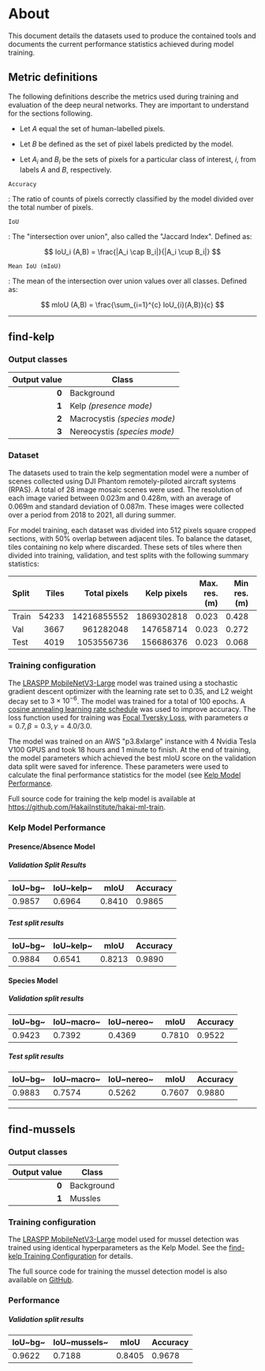 # About

This document details the datasets used to produce the contained tools and documents the current performance statistics achieved
during model training.

## Metric definitions

The following definitions describe the metrics used during training and evaluation of the deep neural networks. They are
important to understand for the sections following.

- Let $A$ equal the set of human-labelled pixels.

- Let $B$ be defined as the set of pixel labels predicted by the model.

- Let $A_i$ and $B_i$ be the sets of pixels for a particular class of interest, $i$, from labels $A$ and $B$, respectively.

`Accuracy`

:   The ratio of counts of pixels correctly classified by the model divided over the total number of pixels.


`IoU`

:   The "intersection over union", also called the "Jaccard Index". Defined as:

$$
IoU_i (A,B) = \frac{|A_i \cap B_i|}{|A_i \cup B_i|}
$$

`Mean IoU (mIoU)`

:   The mean of the intersection over union values over all classes. Defined as:

$$
mIoU (A,B) = \frac{\sum_{i=1}^{c} IoU_{i}(A,B)}{c}
$$

***

## find-kelp

### Output classes

| Output value | Class                        |
|-------------:|------------------------------|
|        **0** | Background                   |
|        **1** | Kelp *(presence mode)*       |
|        **2** | Macrocystis *(species mode)* |
|        **3** | Nereocystis *(species mode)* |

### Dataset

The datasets used to train the kelp segmentation model were a number of scenes collected using DJI Phantom remotely-piloted
aircraft systems (RPAS). A total of 28 image mosaic scenes were used. The resolution of each image varied between
0.023m and 0.428m, with an average of 0.069m and standard deviation of 0.087m. These images were collected over a period from
2018 to 2021, all during summer.

For model training, each dataset was divided into 512 pixels square cropped sections, with 50% overlap between adjacent tiles.
To balance the dataset, tiles containing no kelp where discarded. These sets of tiles where then divided into training,
validation, and test splits with the following summary statistics:

[//]: # (TODO: Details about ground area covered)

| Split | Tiles | Total pixels | Kelp pixels | Max. res. (m) | Min res. (m) | Avg. res. (m) | Stdev. res. (m) |
|:------|------:|-------------:|------------:|--------------:|-------------:|--------------:|-----------------|
| Train | 54233 |  14216855552 |  1869302818 |         0.023 |        0.428 |         0.072 | 0.090           |
| Val   |  3667 |    961282048 |   147658714 |         0.023 |        0.272 |         0.091 | 0.121           |
| Test  |  4019 |   1053556736 |   156686376 |         0.023 |        0.068 |         0.040 | 0.020           |


[//]: # (TODO: Details about mussels dataset)


### Training configuration

The [LRASPP MobileNetV3-Large](https://arxiv.org/abs/1905.02244) model was trained using a stochastic gradient descent optimizer
with the learning rate set to $0.35$, and L2 weight decay set to $3 \times 10^{-6}$. The model was trained for a total
of 100 epochs. A [cosine annealing learning rate schedule](https://arxiv.org/abs/1608.03983) was used to improve accuracy.
The loss function used for training was [Focal Tversky Loss](https://arxiv.org/abs/1608.03983), with parameters $\alpha=0.7, \beta=0.3, \gamma=4.0 / 3.0$.

The model was trained on an AWS "p3.8xlarge" instance with 4 Nvidia Tesla V100 GPUS and took 18 hours and 1 minute to finish.
At the end of training, the model parameters which achieved the best mIoU score on the validation data split were saved for inference.
These parameters were used to calculate the final performance statistics for the model (see [Kelp Model Performance](./about.md#kelp-model-performance).

Full source code for training the kelp model is available at https://github.com/HakaiInstitute/hakai-ml-train.

### Kelp Model Performance

#### Presence/Absence Model

##### Validation Split Results

| IoU~bg~ | IoU~kelp~ | mIoU   | Accuracy |
|------------------|--------------------|--------|----------|
| 0.9857           | 0.6964             | 0.8410 | 0.9865   |

##### Test split results

| IoU~bg~ | IoU~kelp~ | mIoU   | Accuracy |
|------------------|--------------------|--------|----------|
| 0.9884           | 0.6541             | 0.8213 | 0.9890   |

#### Species Model

##### Validation split results

| IoU~bg~ | IoU~macro~ | IoU~nereo~ | mIoU   | Accuracy |
|------------------|---------------------|---------------------|--------|----------|
| 0.9423           | 0.7392              | 0.4369              | 0.7810 | 0.9522   |

##### Test split results

| IoU~bg~ | IoU~macro~ | IoU~nereo~ | mIoU   | Accuracy |
|------------------|---------------------|---------------------|--------|----------|
| 0.9883           | 0.7574              | 0.5262              | 0.7607 | 0.9880   |

***

## find-mussels

### Output classes

| Output value | Class      |
|-------------:|------------|
|        **0** | Background |
|        **1** | Mussles    |

[//]: # (TODO: ### Dataset)

### Training configuration

The [LRASPP MobileNetV3-Large](https://arxiv.org/abs/1905.02244) model used for mussel detection was trained using identical
hyperparameters as the Kelp Model. See the [find-kelp Training Configuration](./about.md#training-configuration) for details.

The full source code for training the mussel detection model is also available on [GitHub](https://github.com/HakaiInstitute/hakai-ml-train).

### Performance

##### Validation split results

| IoU~bg~ | IoU~mussels~ | mIoU   | Accuracy |
|------------------|-----------------------|--------|----------|
| 0.9622           | 0.7188                | 0.8405 | 0.9678   |
